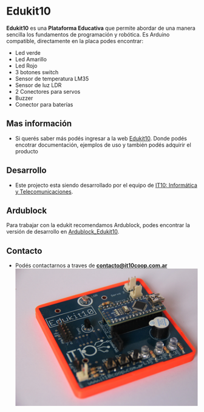 # Edukit10

**Edukit10** es una **Plataforma Educativa** que permite abordar de una manera sencilla los fundamentos de programación y robótica. 
Es Arduino compatible, directamente en la placa podes encontrar:
* Led verde
* Led Amarillo
* Led Rojo
* 3 botones switch
* Sensor de temperatura LM35
* Sensor de luz LDR
* 2 Conectores para servos
* Buzzer
* Conector para baterías

## Mas información
- Si querés saber más podés ingresar a la web [Edukit10](https://edukit.it10coop.com.ar/).
Donde podés encotrar documentación, ejemplos de uso y también podés adquirir el producto

## Desarrollo
- Este projecto esta siendo desarrollado por el equipo de [IT10: Informática y Telecomunicaciones](https://it10coop.com.ar/).

## Ardublock
Para trabajar con la edukit recomendamos Ardublock, podes encontrar la versión de desarrollo en 
[Ardublock_Edukit10](https://github.com/it10/Ardublock_Edukit).

## Contacto
- Podés contactarnos a traves de **contacto@it10coop.com.ar**
![Edukit10](/Imagenes/IMG_6147.JPG?raw=true "Edukit10")
